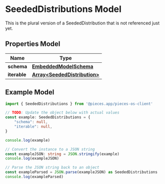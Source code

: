 
# SeededDistributions Model

This is the plural version of a SeededDistribution that is not referenced just yet.

## Properties Model

Name | Type
------------ | -------------
**schema** | [**EmbeddedModelSchema**](EmbeddedModelSchema)
**iterable** | [**Array&lt;SeededDistribution&gt;**](SeededDistribution)

## Example Model

```typescript
import { SeededDistributions } from '@pieces.app/pieces-os-client'

// TODO: Update the object below with actual values
const example: SeededDistributions = {
    "schema": null,
    "iterable": null,
}

console.log(example)

// Convert the instance to a JSON string
const exampleJSON: string = JSON.stringify(example)
console.log(exampleJSON)

// Parse the JSON string back to an object
const exampleParsed = JSON.parse(exampleJSON) as SeededDistributions
console.log(exampleParsed)
```


